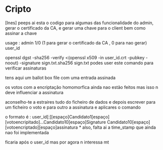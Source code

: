 # Cripto

[Ines]
peeps ai esta o codigo para algumas das funcionalidade do admin, gerar o certificado da CA, e gerar uma chave para o client bem como assinar a chave

usage : admin 1/0 (1 para gerar o certificado da CA , 0 para nao gerar) user_id

openssl dgst -sha256 -verify  <(openssl x509 -in user_id.crt  -pubkey -noout) -signature sign.txt.sha256 sign.txt
podes user este comando para verificar assinaturas

tens aqui um ballot box file com uma entrada assinada

os votos com a encriptação homomorfica ainda nao estão feitos mas isso n deve influenciar a assinatura

aconselho-te a estraires tudo do ficheiro de dados e depois escrever para um ficheiro o voto e para outro a assinatura e aplicares o comando

o formato é : user_id[:][espaço]Candidato1[espaço][votoencripitado]...Candidato10[espaço]Signature
Candidato10[espaço][votoencriptado][espaço]assinatura
*
also, falta ai a time_stamp que ainda nao foi implementada

ficaria após o user_id mas por agora n interessa mt

